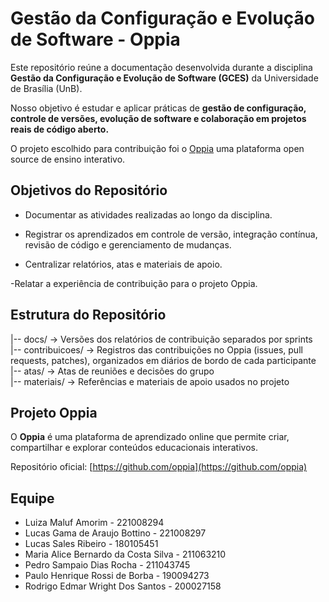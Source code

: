 # Gestão da Configuração e Evolução de Software - Oppia

Este repositório reúne a documentação desenvolvida durante a disciplina **Gestão da Configuração e Evolução de Software (GCES)** da Universidade de Brasília (UnB).

Nosso objetivo é estudar e aplicar práticas de **gestão de configuração, controle de versões, evolução de software e colaboração em projetos reais de código aberto.**

O projeto escolhido para contribuição foi o [Oppia](https://github.com/oppia) uma plataforma open source de ensino interativo.


## Objetivos do Repositório

- Documentar as atividades realizadas ao longo da disciplina.

- Registrar os aprendizados em controle de versão, integração contínua, revisão de código e gerenciamento de mudanças.

- Centralizar relatórios, atas e materiais de apoio.

-Relatar a experiência de contribuição para o projeto Oppia.

## Estrutura do Repositório

|-- docs/            → Versões dos relatórios de contribuição separados por sprints  
|-- contribuicoes/   → Registros das contribuições no Oppia (issues, pull requests, patches), organizados em diários de bordo de cada participante  
|-- atas/            → Atas de reuniões e decisões do grupo  
|-- materiais/       → Referências e materiais de apoio usados no projeto  

## Projeto Oppia

O **Oppia** é uma plataforma de aprendizado online que permite criar, compartilhar e explorar conteúdos educacionais interativos.

Repositório oficial: [https://github.com/oppia](https://github.com/oppia)

## Equipe

- Luiza Maluf Amorim - 221008294
- Lucas Gama de Araujo Bottino - 221008297
- Lucas Sales Ribeiro - 180105451
- Maria Alice Bernardo da Costa Silva - 211063210
- Pedro Sampaio Dias Rocha - 211043745
- Paulo Henrique Rossi de Borba - 190094273
- Rodrigo Edmar Wright Dos Santos - 200027158

